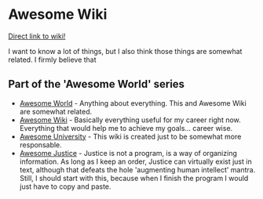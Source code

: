 # Awesome Wiki

[Direct link to wiki!](https://github.com/cazdemun/awesome-wiki/wiki)

I want to know a lot of things, but I also think those things are somewhat related. I firmly believe that 

## Part of the 'Awesome World' series

* [Awesome World]() - Anything about everything. This and Awesome Wiki are somewhat related.
* [Awesome Wiki]()  - Basically everything useful for my career right now. Everything that would help me to achieve my goals... career wise.
* [Awesome University]() - This wiki is created just to be somewhat more responsable.
* [Awesome Justice]() - Justice is not a program, is a way of organizing information. As long as I keep an order, Justice can virtually exist just in text, although that defeats the hole 'augmenting human intellect' mantra. Still, I should start with this, because when I finish the program I would just have to copy and paste.
